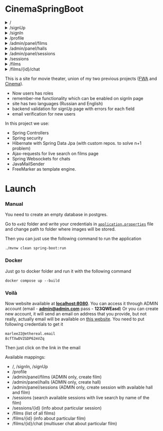 # CinemaSpringBoot

<details>
<summary>/</summary>
<img src="/screenshots/index.png">
</details>
<details>
<summary>/signUp</summary>
<img src="/screenshots/signUp.png">
<img src="/screenshots/signUp_errs_eng.png">
<img src="/screenshots/signUp_errs_ru.png">
</details>
<details>
<summary>/signIn</summary>
<img src="/screenshots/signIn.png">
</details>
<details>
<summary>/profile</summary>
<img src="/screenshots/profile_default.png">
<img src="/screenshots/profile_with_avatar.png">
</details>
<details>
<summary>/admin/panel/films</summary>
<img src="https://github.com/msndie/Cinema/blob/main/screenshots/admin_panel_films.png">
</details>
<details>
<summary>/admin/panel/halls</summary>
<img src="https://github.com/msndie/Cinema/blob/main/screenshots/admin_panel_halls.png">
</details>
<details>
<summary>/admin/panel/sessions</summary>
<img src="https://github.com/msndie/Cinema/blob/main/screenshots/admin_panel_sessions.png">
</details>
<details>
<summary>/sessions</summary>
<img src="/screenshots/sessions.png">
</details>
<details>
<summary>/films</summary>
<img src="https://github.com/msndie/Cinema/blob/main/screenshots/films.png">
</details>
<details>
<summary>/films/{id}/chat</summary>
<img src="https://github.com/msndie/Cinema/blob/main/screenshots/films_%7Bid%7D_chat.png">
</details>

This is a site for movie theater, union of my two previous projects (<a href="https://github.com/msndie/FWA">FWA</a> and <a href="https://github.com/msndie/Cinema">Cinema</a>).
- Now users has roles
- remember-me functionality which can be enabled on signIn page
- site has two languages (Russian and English)
- backend validation for signUp page with errors for each field
- email verification for new users

In this project we use:
- Spring Controllers
- Spring security
- Hibernate with Spring Data Jpa (with custom repos. to solve n+1 problem)
- Ajax-requests for live search on films page
- Spring Websockets for chats
- JavaMailSender
- FreeMarker as template engine.

# Launch

<h3>Manual</h3>

You need to create an empty database in postgres.

Go to ```ex02``` folder and write your credentials in <a href="https://github.com/msndie/CinemaSpringBoot/blob/main/ex02/Cinema/src/main/resources/application.properties" target="_blank">```application.properties```</a> file and change path to folder where images will be stored.

Then you can just use the following command to run the application
```
./mvnw clean spring-boot:run
```
<h3>Docker</h3>

Just go to docker folder and run it with the following command

```
docker compose up --build
```
<h3>Voilà</h3>

Now website available at <a href="http://localhost:8080"><b>localhost:8080</b></a>. You can access it through ADMIN account (email - <b>admin@admin.com</b> pass - <b>123QWEasd</b>)
Or you can create new account, it will send an email on address that you provide, but not really, actually email will be available on <a href="https://ethereal.email">this website</a>. You need to put following credentials to get it
```
marlee22@ethereal.email
8cfTXwDVZGDP62mVZq
```
Then just click on the link in the email

Available mappings:
- /, /signIn, /signUp
- /profile
- /admin/panel/films     (ADMIN only, create film)
- /admin/panel/halls     (ADMIN only, create hall)
- /admin/panel/sessions  (ADMIN only, create session with available hall and film)
- /sessions              (search available sessions with live search by name of the film)
- /sessions/{id}         (info about particular session)
- /films                 (list of all films)
- /films/{id}            (info about particular film)
- /films/{id}/chat       (multiuser chat about particular film)
